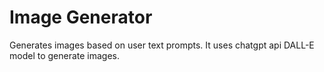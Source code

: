 # Image Generator
Generates images based on user text prompts. It uses chatgpt api DALL-E model to generate images.
